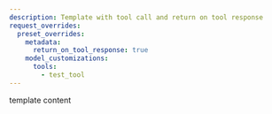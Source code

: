 ```yaml
---
description: Template with tool call and return on tool response
request_overrides:
  preset_overrides:
    metadata:
      return_on_tool_response: true
    model_customizations:
      tools:
        - test_tool
---
```


template content
